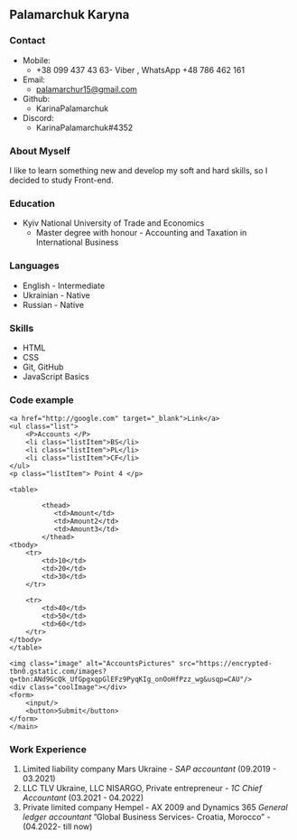 ## Palamarchuk Karyna ##


### Contact ###
* Mobile:
    + +38 099 437 43 63- Viber , WhatsApp +48 786 462 161  
*  Email:
    + palamarchur15@gmail.com
 * Github: 
    + KarinaPalamarchuk
* Discord:
    + KarinaPalamarchuk#4352


### About Myself ###
I like to learn something new and develop my soft and hard skills, so I decided to study Front-end. 

### Education ###
* Kyiv National University of Trade and Economics 
    + Master degree with honour - Accounting and Taxation in International Business

### Languages ###
* English - Intermediate
* Ukrainian - Native
* Russian - Native

### Skills ###
* HTML
* CSS
* Git, GitHub
* JavaScript Basics

### Code example ###

``` <main>
<a href="http://google.com" target="_blank">Link</a>
<ul class="list">
    <P>Accounts </P>
    <li class="listItem">BS</li>
    <li class="listItem">PL</li>
    <li class="listItem">CF</li>
</ul>
<p class="listItem"> Point 4 </p>

<table>
      
        <thead>
           <td>Amount</td> 
           <td>Amount2</td> 
           <td>Amount3</td> 
        </thead>
<tbody>    
    <tr>
        <td>10</td>
        <td>20</td>
        <td>30</td>
    </tr>
   
    <tr>
        <td>40</td>
        <td>50</td>
        <td>60</td>
    </tr>
</tbody>
</table>

<img class="image" alt="AccountsPictures" src="https://encrypted-tbn0.gstatic.com/images?q=tbn:ANd9GcQk_UfGpgxqpGlEFz9PyqKIg_onOoHfPzz_wg&usqp=CAU"/>
<div class="coolImage"></div>
<form>
    <input/>
    <button>Submit</button>
</form>
</main>
```
### Work Experience ###
1. Limited liability company Mars Ukraine - *SAP  accountant* (09.2019 - 03.2021) 
2. LLC TLV Ukraine, LLC NISARGO, Private entrepreneur -  *1C Chief Accountant* (03.2021 - 04.2022)
3. Private limited company Hempel - AX 2009 and Dynamics 365 *General ledger accountant* ”Global Business Services- Croatia, Morocco” - (04.2022- till now)
















